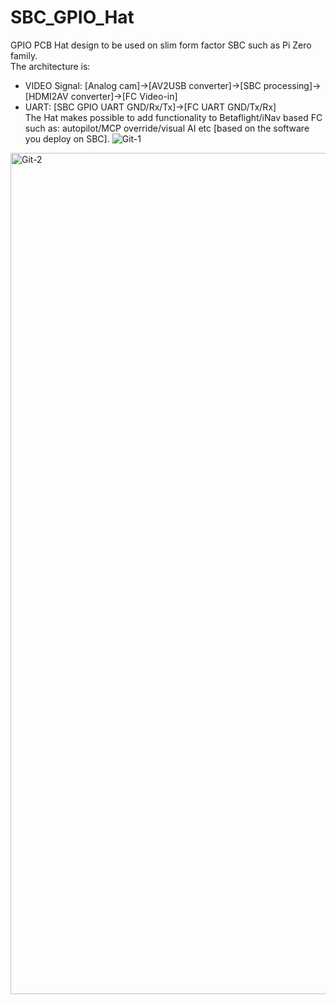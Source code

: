 # SBC_GPIO_Hat

GPIO PCB Hat design to be used on slim form factor SBC such as Pi Zero family.<br> 
The architecture is:<br> 
- VIDEO Signal: [Analog cam]->[AV2USB converter]->[SBC processing]->[HDMI2AV converter]->[FC Video-in] <br>
- UART: [SBC GPIO UART GND/Rx/Tx]->[FC UART GND/Tx/Rx] <br>
The Hat makes possible to add functionality to Betaflight/iNav based FC such as: autopilot/MCP override/visual AI etc [based on the software you deploy on SBC].
![Git-1](https://github.com/user-attachments/assets/7255e00d-8126-4dff-8ffd-972b04431ecc)
<img width="1346" alt="Git-2" src="https://github.com/user-attachments/assets/e13ba533-d870-47a3-937d-d5ce8fe62537" />

